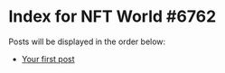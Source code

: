 # Index for NFT World #6762
Posts will be displayed in the order below:

- [Your first post](./001-first.md)

